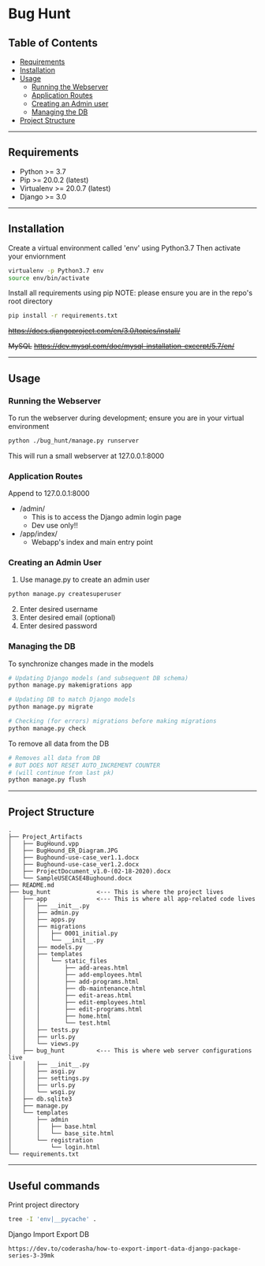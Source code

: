 # Bug Hunt

## Table of Contents

- [Requirements](#requirements)
- [Installation](#installation)
- [Usage](#usage)
  - [Running the Webserver](#running-the-webserver)
  - [Application Routes](#application-routes)
  - [Creating an Admin user](#creating-an-admin-user)
  - [Managing the DB](#managing-the-db)
- [Project Structure](#project-structure)

---

## Requirements

- Python     >= 3.7
- Pip        >= 20.0.2 (latest)
- Virtualenv >= 20.0.7 (latest)
- Django     >= 3.0

---

## Installation

Create a virtual environment called 'env' using Python3.7
Then activate your enviornment

```bash
virtualenv -p Python3.7 env
source env/bin/activate
```

Install all requirements using pip
NOTE: please ensure you are in the repo's root directory

```bash
pip install -r requirements.txt
```

~~https://docs.djangoproject.com/en/3.0/topics/install/~~

~~MySQL~~
~~https://dev.mysql.com/doc/mysql-installation-excerpt/5.7/en/~~

---

## Usage

### Running the Webserver

To run the webserver during development; ensure you are in your virtual environment

```bash
python ./bug_hunt/manage.py runserver
```

This will run a small webserver at 127.0.0.1:8000

### Application Routes

Append to 127.0.0.1:8000

- /admin/
  - This is to access the Django admin login page
  - Dev use only!!
- /app/index/
  - Webapp's index and main entry point

### Creating an Admin User

1. Use manage.py to create an admin user

```bash
python manage.py createsuperuser
```

2. Enter desired username
3. Enter desired email (optional)
4. Enter desired password

### Managing the DB

To synchronize changes made in the models

```bash
# Updating Django models (and subsequent DB schema)
python manage.py makemigrations app

# Updating DB to match Django models
python manage.py migrate

# Checking (for errors) migrations before making migrations
python manage.py check
```

To remove all data from the DB

```bash
# Removes all data from DB
# BUT DOES NOT RESET AUTO_INCREMENT COUNTER
# (will continue from last pk)
python manage.py flush
```

---

## Project Structure

```
.
├── Project_Artifacts
│   ├── BugHound.vpp
│   ├── BugHound_ER_Diagram.JPG
│   ├── Bughound-use-case_ver1.1.docx
│   ├── Bughound-use-case_ver1.2.docx
│   ├── ProjectDocument_v1.0-(02-18-2020).docx
│   └── SampleUSECASE4Bughound.docx
├── README.md
├── bug_hunt             <--- This is where the project lives
│   ├── app              <--- This is where all app-related code lives
│   │   ├── __init__.py
│   │   ├── admin.py
│   │   ├── apps.py
│   │   ├── migrations
│   │   │   ├── 0001_initial.py
│   │   │   └── __init__.py
│   │   ├── models.py
│   │   ├── templates
│   │   │   └── static_files
│   │   │       ├── add-areas.html
│   │   │       ├── add-employees.html
│   │   │       ├── add-programs.html
│   │   │       ├── db-maintenance.html
│   │   │       ├── edit-areas.html
│   │   │       ├── edit-employees.html
│   │   │       ├── edit-programs.html
│   │   │       ├── home.html
│   │   │       └── test.html
│   │   ├── tests.py
│   │   ├── urls.py
│   │   └── views.py
│   ├── bug_hunt         <--- This is where web server configurations live
│   │   ├── __init__.py
│   │   ├── asgi.py
│   │   ├── settings.py
│   │   ├── urls.py
│   │   └── wsgi.py
│   ├── db.sqlite3
│   ├── manage.py
│   └── templates
│       ├── admin
│       │   ├── base.html
│       │   └── base_site.html
│       └── registration
│           └── login.html
└── requirements.txt
```

---

## Useful commands

Print project directory

```bash
tree -I 'env|__pycache' .
```

Django Import Export DB

```
https://dev.to/coderasha/how-to-export-import-data-django-package-series-3-39mk
```
